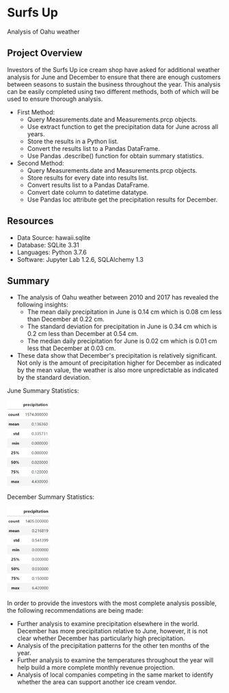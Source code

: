 # Surfs Up
Analysis of Oahu weather

## Project Overview

Investors of the Surfs Up ice cream shop have asked for additional weather analysis for June and December to ensure that there are enough customers between seasons to sustain the business throughout the year. This analysis can be easily completed using two different methods, both of which will be used to ensure thorough analysis.
- First Method:
  - Query Measurements.date and Measurements.prcp objects.
  - Use extract function to get the precipitation data for June across all years.
  - Store the results in a Python list.
  - Convert the results list to a Pandas DataFrame.
  - Use Pandas .describe() function for obtain summary statistics.
- Second Method:
  - Query Measurements.date and Measurements.prcp objects.
  - Store results for every date into results list.
  - Convert results list to a Pandas DataFrame.
  - Convert date column to datetime datatype.
  - Use Pandas loc attribute get the precipitation results for December.
  
## Resources
- Data Source: hawaii.sqlite
- Database: SQLite 3.31
- Languages: Python 3.7.6
- Software: Jupyter Lab 1.2.6, SQLAlchemy 1.3

## Summary

- The analysis of Oahu weather between 2010 and 2017 has revealed the following insights: 
  - The mean daily precipitation in June is 0.14 cm which is 0.08 cm less than December at 0.22 cm.
  - The standard deviation for precipitation in June is 0.34 cm which is 0.2 cm less than December at 0.54 cm.
  - The median daily precipitation for June is 0.02 cm which is 0.01 cm less that December at 0.03 cm.
- These data show that December's precipitation is relatively significant. Not only is the amount of precipitation higher for December as indicated by the mean value, the weather is also more unpredictable as indicated by the standard deviation.

June Summary Statistics:
 
<img src="https://github.com/blocrunx/Surfs_Up/blob/master/img/june.png" width="100" height="200" />

December Summary Statistics:

<img src="https://github.com/blocrunx/Surfs_Up/blob/master/img/dec.png" width="100" height="200" />
 
In order to provide the investors with the most complete analysis possible, the following recommendations are being made:

- Further analysis to examine precipitation elsewhere in the world. December has more precipitation relative to June, however, it is not clear whether December has particularly high precipitation.
- Analysis of the precipitation patterns for the other ten months of the year.
- Further analysis to examine the temperatures throughout the year will help build a more complete monthly revenue projection.
- Analysis of local companies competing in the same market to identify whether the area can support another ice cream vendor.

  
